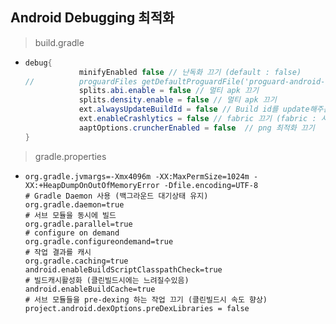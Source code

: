 Android Debugging 최적화
---
> build.gradle
* ```java
  debug{
              minifyEnabled false // 난독화 끄기 (default : false)
  //          proguardFiles getDefaultProguardFile('proguard-android-optimize.txt'), 'proguard-rules.pro'
              splits.abi.enable = false // 멀티 apk 끄기
              splits.density.enable = false // 멀티 apk 끄기
              ext.alwaysUpdateBuildId = false // Build id를 update해주는 기능 끄기
              ext.enableCrashlytics = false // fabric 끄기 (fabric : 사용자분석이나 오류로그를 분석)
              aaptOptions.cruncherEnabled = false  // png 최적화 끄기
  }


> gradle.properties
* ```properties
  org.gradle.jvmargs=-Xmx4096m -XX:MaxPermSize=1024m -XX:+HeapDumpOnOutOfMemoryError -Dfile.encoding=UTF-8
  # Gradle Daemon 사용 (백그라운드 대기상태 유지)
  org.gradle.daemon=true
  # 서브 모듈을 동시에 빌드
  org.gradle.parallel=true
  # configure on demand
  org.gradle.configureondemand=true
  # 작업 결과를 캐시
  org.gradle.caching=true
  android.enableBuildScriptClasspathCheck=true
  # 빌드캐시활성화 (클린빌드시에는 느려질수있음)
  android.enableBuildCache=true
  # 서브 모듈들을 pre-dexing 하는 작업 끄기 (클린빌드시 속도 향상)
  project.android.dexOptions.preDexLibraries = false
